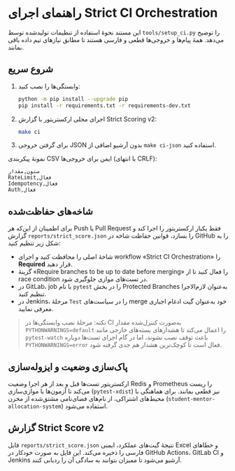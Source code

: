 # راهنمای اجرای Strict CI Orchestration

این مستند نحوهٔ استفاده از تنظیمات تولیدشده توسط `tools/setup_ci.py` را توضیح می‌دهد. همهٔ پیام‌ها و خروجی‌ها قطعی و فارسی هستند تا مطابق نیازهای تیم داده باقی بمانند.

## شروع سریع

1. وابستگی‌ها را نصب کنید:
   ```bash
   python -m pip install --upgrade pip
   pip install -r requirements.txt -r requirements-dev.txt
   ```
2. اجرای محلی ارکستریتور با گزارش Strict Scoring v2:
   ```bash
   make ci
   ```
3. برای گرفتن خروجی JSON بدون آرشیو اضافی از `make ci-json` استفاده کنید.

نمونهٔ پیکربندی CSV ایمن برای خروجی‌ها (با انتهای CRLF):

```csv
ستون,مقدار
RateLimit,فعال
Idempotency,فعال
Auth,فعال
```

## شاخه‌های حفاظت‌شده

برای اطمینان از این‌که هر Push یا Pull Request فقط یکبار ارکستریتور را اجرا کند و گزارش `reports/strict_score.json` را بسازد، قوانین حفاظت شاخه در GitHub را به شکل زیر تنظیم کنید:

- شاخهٔ اصلی را محافظت کنید و اجرای workflow «Strict CI Orchestration» را **Required** قرار دهید.
- گزینهٔ «Require branches to be up to date before merging» را فعال کنید تا از race condition در تست‌های موازی جلوگیری شود.
- در GitLab، job با نام `pytest` را در بخش Protected Branches به‌عنوان لازم‌الاجرا تنظیم کنید.
- در Jenkins، مرحلهٔ `Test` را در سیاست‌های merge خود به‌عنوان گیت ادغام اجباری معرفی نمایید.

> نکته: مرحلهٔ نصب وابستگی‌ها در CI به‌صورت کنترل‌شده مقدار `PYTHONWARNINGS=default` را اعمال می‌کند تا هشدارهای بسته‌های خارجی مانند `pytest-watch` باعث توقف نصب نشوند، اما در گام اجرای تست‌ها دوباره `PYTHONWARNINGS=error` فعال است تا کوچک‌ترین هشدار هم جدی گرفته شود.

## پاک‌سازی وضعیت و ایزوله‌سازی

ارکستریتور تست‌ها قبل و بعد از هر اجرا وضعیت Redis و Prometheus را ریست می‌کند تا آزمون‌ها با موازی‌سازی (`pytest-xdist`) نیز قطعی بمانند. برای هماهنگی با محیط‌های اشتراکی، از نام‌های فضای‌نامی مشتق‌شده از مخزن (`student-mentor-allocation-system`) استفاده می‌شود.

## گزارش Strict Score v2

فایل `reports/strict_score.json` نتیجهٔ گیت‌های عملکرد، ایمنی Excel و خطاهای فارسی را ذخیره می‌کند. این فایل به صورت خودکار در GitHub Actions، GitLab CI و Jenkins آرشیو می‌شود تا ممیزان بتوانند به سادگی آن را ردیابی کنند.
